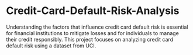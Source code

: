 # Credit-Card-Default-Risk-Analysis
Understanding the factors that influence credit card default risk is essential for financial institutions to mitigate losses and for individuals to manage their credit responsibly. This project focuses on analyzing credit card default risk using a dataset from UCI.
